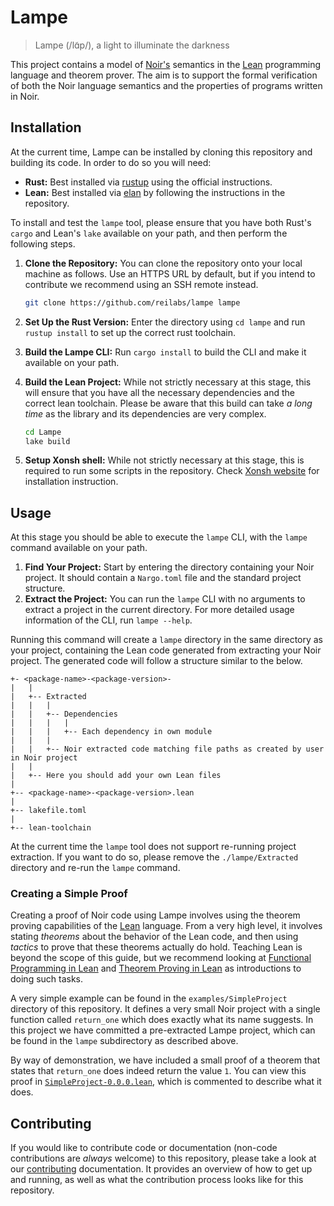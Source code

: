 # Lampe

> Lampe (/lɑ̃p/), a light to illuminate the darkness

This project contains a model of [Noir's](https://noir-lang.org) semantics in the
[Lean](https://lean-lang.org) programming language and theorem prover. The aim is to support the
formal verification of both the Noir language semantics and the properties of programs written in
Noir.

## Installation

At the current time, Lampe can be installed by cloning this repository and building its code. In
order to do so you will need:

- **Rust:** Best installed via [rustup](https://www.rust-lang.org/tools/install) using the official
  instructions.
- **Lean:** Best installed via [elan](https://github.com/leanprover/elan) by following the
  instructions in the repository.

To install and test the `lampe` tool, please ensure that you have both Rust's `cargo` and Lean's
`lake` available on your path, and then perform the following steps.

1. **Clone the Repository:** You can clone the repository onto your local machine as follows. Use an
   HTTPS URL by default, but if you intend to contribute we recommend using an SSH remote instead.

   ```bash
   git clone https://github.com/reilabs/lampe lampe
   ```

2. **Set Up the Rust Version:** Enter the directory using `cd lampe` and run `rustup install` to set
   up the correct rust toolchain.

3. **Build the Lampe CLI:** Run `cargo install` to build the CLI and make it available on your path.

4. **Build the Lean Project:** While not strictly necessary at this stage, this will ensure that you
   have all the necessary dependencies and the correct lean toolchain. Please be aware that this
   build can take _a long time_ as the library and its dependencies are very complex.

   ```bash
   cd Lampe
   lake build
   ```

5. **Setup Xonsh shell:** While not strictly necessary at this stage, this is required to run some
   scripts in the repository. Check [Xonsh website](https://xon.sh/contents.html) for installation
   instruction.

## Usage

At this stage you should be able to execute the `lampe` CLI, with the `lampe` command available on
your path.

1. **Find Your Project:** Start by entering the directory containing your Noir project. It should
   contain a `Nargo.toml` file and the standard project structure.
2. **Extract the Project:** You can run the `lampe` CLI with no arguments to extract a project in
   the current directory. For more detailed usage information of the CLI, run `lampe --help`.

Running this command will create a `lampe` directory in the same directory as your project,
containing the Lean code generated from extracting your Noir project. The generated code will follow
a structure similar to the below.

```
+- <package-name>-<package-version>-
|   |
|   +-- Extracted
|   |   |
|   |   +-- Dependencies
|   |   |   |
|   |   |   +-- Each dependency in own module
|   |   |
|   |   +-- Noir extracted code matching file paths as created by user in Noir project
|   |
|   +-- Here you should add your own Lean files
|
+-- <package-name>-<package-version>.lean
|
+-- lakefile.toml
|
+-- lean-toolchain
```

At the current time the `lampe` tool does not support re-running project extraction. If you want to
do so, please remove the `./lampe/Extracted` directory and re-run the `lampe` command.

### Creating a Simple Proof

Creating a proof of Noir code using Lampe involves using the theorem proving capabilities of the
[Lean](https://lean-lang.org) language. From a very high level, it involves stating _theorems_ about
the behavior of the Lean code, and then using _tactics_ to prove that these theorems actually do
hold. Teaching Lean is beyond the scope of this guide, but we recommend looking at
[Functional Programming in Lean](https://lean-lang.org/functional_programming_in_lean/) and
[Theorem Proving in Lean](https://lean-lang.org/theorem_proving_in_lean4/) as introductions to doing
such tasks.

A very simple example can be found in the `examples/SimpleProject` directory of this repository. It
defines a very small Noir project with a single function called `return_one` which does exactly what
its name suggests. In this project we have committed a pre-extracted Lampe project, which can be
found in the `lampe` subdirectory as described above.

By way of demonstration, we have included a small proof of a theorem that states that `return_one`
does indeed return the value `1`. You can view this proof in
[`SimpleProject-0.0.0.lean`](./examples/SimpleProject/lampe/SimpleProject-0.0.0.lean), which is
commented to describe what it does.

## Contributing

If you would like to contribute code or documentation (non-code contributions are _always_ welcome)
to this repository, please take a look at our [contributing](./docs/CONTRIBUTING.md) documentation.
It provides an overview of how to get up and running, as well as what the contribution process looks
like for this repository.

